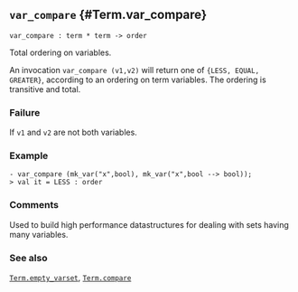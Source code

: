 ## `var_compare` {#Term.var_compare}


```
var_compare : term * term -> order
```



Total ordering on variables.


An invocation `var_compare (v1,v2)` will return one of
`{LESS, EQUAL, GREATER}`, according to an ordering on term
variables. The ordering is transitive and total.

### Failure

If `v1` and `v2` are not both variables.

### Example

    
    - var_compare (mk_var("x",bool), mk_var("x",bool --> bool));
    > val it = LESS : order
    



### Comments

Used to build high performance datastructures for dealing with sets
having many variables.

### See also

[`Term.empty_varset`](#Term.empty_varset), [`Term.compare`](#Term.compare)

